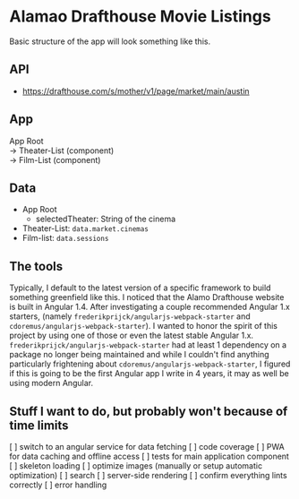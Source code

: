 # Alamao Drafthouse Movie Listings

Basic structure of the app will look something like this.

## API
- https://drafthouse.com/s/mother/v1/page/market/main/austin

## App

App Root  
-> Theater-List (component)  
-> Film-List (component)

## Data

- App Root
  - selectedTheater: String <id> of the cinema
- Theater-List: `data.market.cinemas`
- Film-list: `data.sessions`

## The tools

Typically, I default to the latest version of a specific framework to build something greenfield like this. I noticed that the Alamo Drafthouse website is built in Angular 1.4. After investigating a couple recommended Angular 1.x starters, (namely `frederikprijck/angularjs-webpack-starter` and `cdoremus/angularjs-webpack-starter`). I wanted to honor the spirit of this project by using one of those or even the latest stable Angular 1.x. `frederikprijck/angularjs-webpack-starter` had at least 1 dependency on a package no longer being maintained and while I couldn't find anything particularly frightening about `cdoremus/angularjs-webpack-starter`, I figured if this is going to be the first Angular app I write in 4 years, it may as well be using modern Angular.

## Stuff I want to do, but probably won't because of time limits

[ ] switch to an angular service for data fetching
[ ] code coverage
[ ] PWA for data caching and offline access
[ ] tests for main application component
[ ] skeleton loading
[ ] optimize images (manually or setup automatic optimization)
[ ] search
[ ] server-side rendering
[ ] confirm everything lints correctly
[ ] error handling
